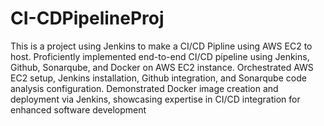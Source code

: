 # CI-CDPipelineProj
This is a project using Jenkins to make a CI/CD Pipline using AWS EC2 to host.
Proficiently implemented end-to-end CI/CD pipeline using Jenkins, Github, Sonarqube, and Docker on AWS EC2
instance.
Orchestrated AWS EC2 setup, Jenkins installation, Github integration, and Sonarqube code analysis
configuration.
Demonstrated Docker image creation and deployment via Jenkins, showcasing expertise in CI/CD integration for
enhanced software development
